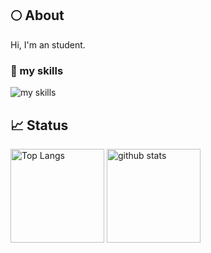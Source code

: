 ## 🌕 About
Hi, I'm an student.

### 🌱 my skills
<img alt="my skills" src="https://skillicons.dev/icons?theme=light&perline=8&i=css,html,js,cpp,cs,python" />


## 📈 Status
<p align="left"> 
  <img alt="Top Langs" height="150px" src="https://github-readme-stats.vercel.app/api/top-langs/?username=picomaru713&layout=compact&show_icons=true" />
  <img alt="github stats" height="150px" src="https://github-readme-stats.vercel.app/api?username=picomaru713" />
</p>